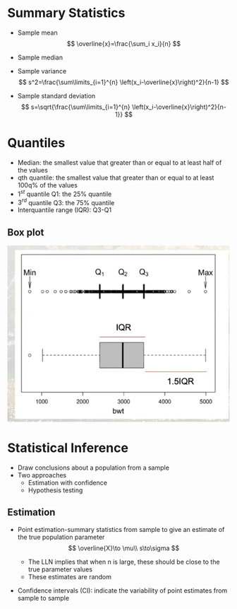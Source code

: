 # Summary Statistics

+ Sample mean
  $$
  \overline{x}=\frac{\sum_i x_i}{n}
  $$

+ Sample median

+ Sample variance
  $$
  s^2=\frac{\sum\limits_{i=1}^{n} \left(x_i-\overline{x}\right)^2}{n-1}
  $$

+ Sample standard deviation
  $$
  s=\sqrt{\frac{\sum\limits_{i=1}^{n} \left(x_i-\overline{x}\right)^2}{n-1}}
  $$

# Quantiles

+ Median: the smallest value that greater than or equal to at least half of the values
+ qth quantile: the smallest value that greater than or equal to at least 100q% of the values
+ $1^{st}$ quantile Q1: the 25% quantile
+ $3^{rd}$ quantile Q3: the 75% quantile
+ Interquantile range (IQR): Q3-Q1

## Box plot

![image-20220503160120506](生物统计学.assets/image-20220503160120506.png)

# Statistical Inference

+ Draw conclusions about a population from a sample 
+ Two approaches
  + Estimation with confidence
  + Hypothesis testing

## Estimation

+ Point estimation-summary statistics from sample to give an estimate of the true population parameter
  $$
  \overline{X}\to \mu\\
  s\to\sigma
  $$

  + The LLN implies that when n is large, these should be close to the true parameter values
  + These estimates are random

+ Confidence intervals (CI): indicate the variability of point estimates from sample to sample